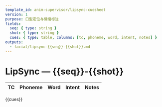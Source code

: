 ```yaml
---
template_id: anim-supervisor/lipsync-cuesheet
version: 1
purpose: 口型定位与情绪标注
fields:
  seq: { type: string }
  shot: { type: string }
  cues: { type: table, columns: [tc, phoneme, word, intent, notes] }
outputs:
  - facial/lipsync-{{seq}}-{{shot}}.md
---
```


# LipSync — {{seq}}-{{shot}}

| TC  | Phoneme | Word | Intent | Notes |
| --- | ------- | ---- | ------ | ----- |

{{cues}}
